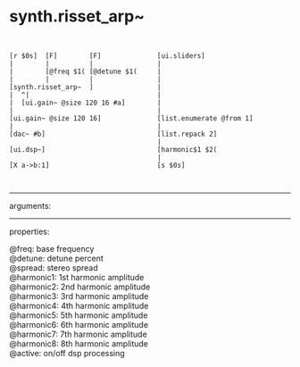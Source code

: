 # synth.risset_arp~

```


[r $0s]  [F]        [F]              [ui.sliders]
|        |          |                |
|        [@freq $1( [@detune $1(     |
|        |          |                |
[synth.risset_arp~  ]                |
|  ^|                                |
|  [ui.gain~ @size 120 16 #a]        |
|                                    |
[ui.gain~ @size 120 16]              [list.enumerate @from 1]
|                                    |
[dac~ #b]                            [list.repack 2]
                                     |
[ui.dsp~]                            [harmonic$1 $2(
                                     |
[X a->b:1]                           [s $0s]

            
```
---
arguments:


---
properties:

@freq: base
            frequency<br>
@detune: detune
            percent<br>
@spread: stereo
            spread<br>
@harmonic1: 1st
            harmonic amplitude<br>
@harmonic2: 2nd
            harmonic amplitude<br>
@harmonic3: 3rd
            harmonic amplitude<br>
@harmonic4: 4th
            harmonic amplitude<br>
@harmonic5: 5th
            harmonic amplitude<br>
@harmonic6: 6th
            harmonic amplitude<br>
@harmonic7: 7th
            harmonic amplitude<br>
@harmonic8: 8th
            harmonic amplitude<br>
@active: on/off dsp
            processing<br>

